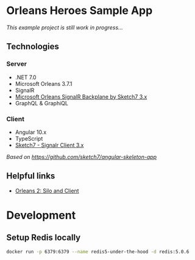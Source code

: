 # Orleans Heroes Sample App
*This example project is still work in progress...*

## Technologies

### Server
- .NET 7.0
- Microsoft Orleans 3.7.1
- SignalR
- [Microsoft Orleans SignalR Backplane by Sketch7 3.x](https://github.com/sketch7/SignalR.Orleans)
- GraphQL & GraphiQL

### Client
- Angular 10.x
- TypeScript
- [Sketch7 - Signalr Client 3.x](https://github.com/sketch7/signalr-client)

*Based on https://github.com/sketch7/angular-skeleton-app*


## Helpful links
- [Orleans 2: Silo and Client](Https://dotnet.github.io/orleans/Documentation/Getting-Started-With-Orleans/Running-the-Application.html)


# Development

## Setup Redis locally

```bash
docker run -p 6379:6379 --name redis5-under-the-hood -d redis:5.0.6
```